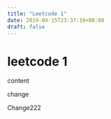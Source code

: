 ```yaml
---
title: "Leetcode 1"
date: 2019-04-15T23:37:19+08:00
draft: false
---
```


# leetcode 1

content

change

Change222

